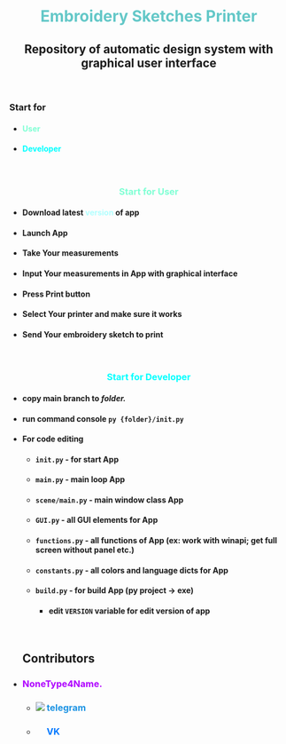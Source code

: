 <h1 align="center" style="color: rgb(100, 200, 200)">Embroidery Sketches Printer</h1>
<h2 align="center">Repository of automatic design system with graphical user interface</h2>
<br>
<h3>Start for</h3>
<ul>
    <li><h4><a href="#start-for-user"style="text-decoration: none; color: aquamarine">User</a></h1></li>
    <li><h4><a href="#start-for-developer" style="text-decoration: none; color: aqua;">Developer</a></h1></li>
</ul>
<br>
<h3 align="center" style="color: aquamarine">Start for User</h3>
<ul>
    <li><h4>Download latest <a href="https://github.com/NoneType4Name/EmbroiderySketchesPrinter/releases/latest/download/EmbroiderySketchesPrinter.exe" style="text-decoration: none; color: rgb(176, 255, 255);">version</a> of app</h4></li>
    <li><h4>Launch App</h4></li>
    <li><h4>Take Your measurements</h4></li>
    <li><h4>Input Your measurements in App with graphical interface</h4></li>
    <li><h4>Press Print button</h4></li>
    <li><h4>Select Your printer and make sure it works</h4></li>
    <li><h4>Send Your embroidery sketch to print</h4></li>
</ul>
<br>
<h3 align="center" style="color: aqua">Start for Developer</h3>
<ul>
    <li><h4>copy main branch to <i>folder.</i></h4></li>
    <li><h4>run command console <code>py {folder}/init.py</code></h4></li>
    <li><h4>For code editing</h4>
        <ul>
            <li><h4><code>init.py</code> - for start App</h4></li>
            <li><h4><code>main.py</code> - main loop App</h4></li>
            <li><h4><code>scene/main.py</code> - main window class App</h4></li>
            <li><h4><code>GUI.py</code> - all GUI elements for App</h4></li>
            <li><h4><code>functions.py</code> - all functions of App (ex: work with winapi; get full screen without panel etc.)</h4></li>
            <li><h4><code>constants.py</code> - all colors and language dicts for App</h4></li>
            <li><h4><code>build.py</code> - for build App (py project -> exe)</h4></li>
            <ul>
                <li><h4>edit <code>VERSION</code> variable for edit version of app</h4></li>
            </ul>
        </ul>
    </li>
</ul>
<br>
<ul><h2>Contributors</h2>
    <li><h3 style="color: rgb(175, 0, 255)">NoneType4Name.</h3></li>
    <ul>
        <li><h3><img src="https://telegram.org/img/favicon-16x16.png" > <a href="t.me/NoneType4Name" style="text-decoration: none; color: rgb(28, 147, 227);">telegram</a></h3></li>
        <li><h3><img src="https://vk.com/images/icons/favicons/fav_logo.ico" width="16" height="16"> <a href="https://vk.com/id565307734" style="text-decoration: none; color: rgb(0, 119, 255);">VK</a></h3></li>
    </ul>
</ul>

